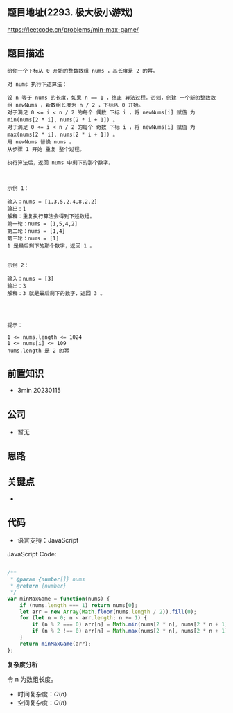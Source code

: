 
## 题目地址(2293. 极大极小游戏)

https://leetcode.cn/problems/min-max-game/

## 题目描述

```
给你一个下标从 0 开始的整数数组 nums ，其长度是 2 的幂。

对 nums 执行下述算法：

设 n 等于 nums 的长度，如果 n == 1 ，终止 算法过程。否则，创建 一个新的整数数组 newNums ，新数组长度为 n / 2 ，下标从 0 开始。
对于满足 0 <= i < n / 2 的每个 偶数 下标 i ，将 newNums[i] 赋值 为 min(nums[2 * i], nums[2 * i + 1]) 。
对于满足 0 <= i < n / 2 的每个 奇数 下标 i ，将 newNums[i] 赋值 为 max(nums[2 * i], nums[2 * i + 1]) 。
用 newNums 替换 nums 。
从步骤 1 开始 重复 整个过程。

执行算法后，返回 nums 中剩下的那个数字。

 

示例 1：

输入：nums = [1,3,5,2,4,8,2,2]
输出：1
解释：重复执行算法会得到下述数组。
第一轮：nums = [1,5,4,2]
第二轮：nums = [1,4]
第三轮：nums = [1]
1 是最后剩下的那个数字，返回 1 。


示例 2：

输入：nums = [3]
输出：3
解释：3 就是最后剩下的数字，返回 3 。


 

提示：

1 <= nums.length <= 1024
1 <= nums[i] <= 109
nums.length 是 2 的幂
```

## 前置知识

- 3min 20230115

## 公司

- 暂无

## 思路

## 关键点

-  

## 代码

- 语言支持：JavaScript

JavaScript Code:

```javascript

/**
 * @param {number[]} nums
 * @return {number}
 */
var minMaxGame = function(nums) {
    if (nums.length === 1) return nums[0];
    let arr = new Array(Math.floor(nums.length / 2)).fill(0);
    for (let n = 0; n < arr.length; n += 1) {
        if (n % 2 === 0) arr[n] = Math.min(nums[2 * n], nums[2 * n + 1]);
        if (n % 2 !== 0) arr[n] = Math.max(nums[2 * n], nums[2 * n + 1]);
    }
    return minMaxGame(arr);
};


```


**复杂度分析**

令 n 为数组长度。

- 时间复杂度：$O(n)$
- 空间复杂度：$O(n)$


